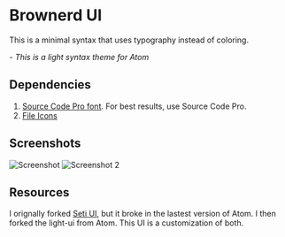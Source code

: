 # Brownerd UI

This is a minimal syntax that uses typography instead of coloring.

*- This is a light syntax theme for Atom*

## Dependencies

1. [Source Code Pro font](http://store1.adobe.com/cfusion/store/html/index.cfm?event=displayFontPackage&code=1960). For best results, use Source Code Pro.
2. [File Icons](https://atom.io/packages/file-icons)


## Screenshots
![Screenshot](https://github.com/brownerd/brownerd-ui/raw/master/screenshot.png)
![Screenshot 2](https://github.com/brownerd/brownerd-ui/raw/master/screenshot-2.png)


## Resources
I orignally forked [Seti UI](https://github.com/jesseweed/seti-ui), but it broke in the lastest version of Atom. I then forked the light-ui from Atom. This UI is a customization of both.
